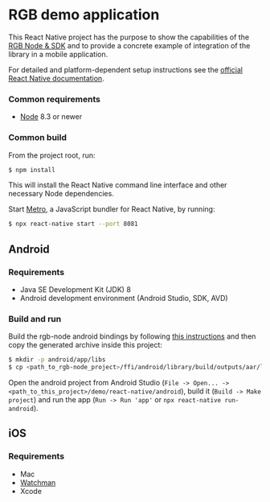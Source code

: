 # RGB demo application

This React Native project has the purpose to show the capabilities of
the [RGB Node & SDK](https://github.com/LNP-BP/rgb-node) and to provide
a concrete example of integration of the library in a mobile application.

For detailed and platform-dependent setup instructions see the
[official React Native documentation](https://reactnative.dev/docs/environment-setup).

### Common requirements

- [Node](https://nodejs.org) 8.3 or newer

### Common build

From the project root, run:
```bash
$ npm install
```
This will install the React Native command line interface and other necessary
Node dependencies.

Start [Metro](https://github.com/facebook/metro), a JavaScript bundler for React Native, by running:
```bash
$ npx react-native start --port 8081
```

## Android

### Requirements

- Java SE Development Kit (JDK) 8
- Android development environment (Android Studio, SDK, AVD)

### Build and run

Build the rgb-node android bindings by following
[this instructions](/ffi/android)
and then copy the generated archive inside this project:

```bash
$ mkdir -p android/app/libs
$ cp <path_to_rgb-node_project>/ffi/android/library/build/outputs/aar/library-debug.aar android/app/libs/library-debug.aar
```

Open the android project from Android Studio
(`File -> Open... -> <path_to_this_project>/demo/react-native/android`),
build it (`Build -> Make project`) and
run the app (`Run -> Run 'app'` or `npx react-native run-android`).

## iOS

### Requirements

- Mac
- [Watchman](https://github.com/facebook/watchman)
- Xcode
